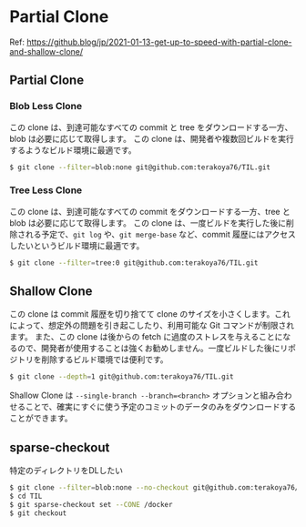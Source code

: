 # Partial Clone
Ref: https://github.blog/jp/2021-01-13-get-up-to-speed-with-partial-clone-and-shallow-clone/

## Partial Clone

### Blob Less Clone
この clone は、到達可能なすべての commit と tree をダウンロードする一方、blob は必要に応じて取得します。
この clone は、開発者や複数回ビルドを実行するようなビルド環境に最適です。

```bash
$ git clone --filter=blob:none git@github.com:terakoya76/TIL.git
```

### Tree Less Clone
この clone は、到達可能なすべての commit をダウンロードする一方、tree と blob は必要に応じて取得します。
この clone は、一度ビルドを実行した後に削除される予定で、`git log` や、`git merge-base` など、commit 履歴にはアクセスしたいというビルド環境に最適です。


```bash
$ git clone --filter=tree:0 git@github.com:terakoya76/TIL.git
```

## Shallow Clone
この clone は commit 履歴を切り捨てて clone のサイズを小さくします。これによって、想定外の問題を引き起こしたり、利用可能な Git コマンドが制限されます。
また、この clone は後からの fetch に過度のストレスを与えることになるので、開発者が使用することは強くお勧めしません。一度ビルドした後にリポジトリを削除するビルド環境では便利です。

```bash
$ git clone --depth=1 git@github.com:terakoya76/TIL.git
```

Shallow Clone は `--single-branch --branch=<branch>` オプションと組み合わせることで、確実にすぐに使う予定のコミットのデータのみをダウンロードすることができます。

## sparse-checkout

特定のディレクトリをDLしたい

```bash
$ git clone --filter=blob:none --no-checkout git@github.com:terakoya76/TIL.git
$ cd TIL
$ git sparse-checkout set --CONE /docker
$ git checkout
```
